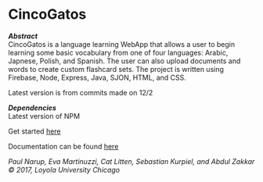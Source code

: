 
# CincoGatos

***Abstract***  
CincoGatos is a language learning WebApp that allows a user to begin learning some basic vocabulary from one of four languages: Arabic, Japnese, Polish, and Spanish.  The user can also upload documents and words to create custom flashcard sets.  The project is written using Firebase, Node, Express, Java, SJON, HTML, and CSS.

Latest version is from commits made on 12/2


***Dependencies***  
Latest version of NPM

Get started [here](https://github.com/SebastianKurp/CincoGatos/wiki/How-to-Use-the-Program-and-Get-Started)

Documentation can be found [here](https://github.com/SebastianKurp/CincoGatos/wiki)

_Paul Narup, Eva Martinuzzi, Cat Litten, Sebastian Kurpiel, and Abdul Zakkar © 2017, Loyola University Chicago_
